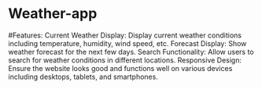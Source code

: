 # Weather-app


#Features:
Current Weather Display: Display current weather conditions including temperature, humidity, wind speed, etc.
Forecast Display: Show weather forecast for the next few days.
Search Functionality: Allow users to search for weather conditions in different locations.
Responsive Design: Ensure the website looks good and functions well on various devices including desktops, tablets, and smartphones.

